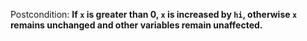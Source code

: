 Postcondition: **If `x` is greater than 0, `x` is increased by `hi`, otherwise `x` remains unchanged and other variables remain unaffected.**